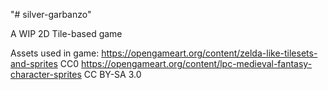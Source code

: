 "# silver-garbanzo" 

A WIP 2D Tile-based game

Assets used in game:
https://opengameart.org/content/zelda-like-tilesets-and-sprites     CC0
https://opengameart.org/content/lpc-medieval-fantasy-character-sprites     CC BY-SA 3.0
